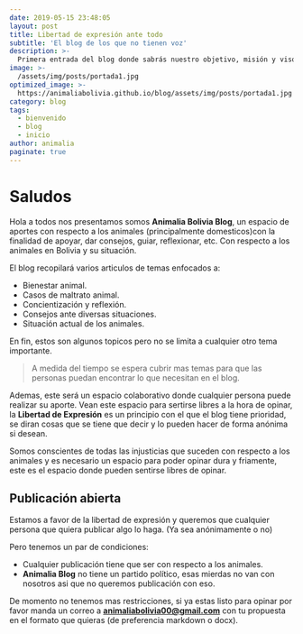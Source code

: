 ```yaml
---
date: 2019-05-15 23:48:05
layout: post
title: Libertad de expresión ante todo
subtitle: 'El blog de los que no tienen voz'
description: >-
  Primera entrada del blog donde sabrás nuestro objetivo, misión y visón. 
image: >-
  /assets/img/posts/portada1.jpg
optimized_image: >-
  https://animaliabolivia.github.io/blog/assets/img/posts/portada1.jpg
category: blog
tags:
  - bienvenido
  - blog
  - inicio
author: animalia
paginate: true
---
```


# Saludos 

Hola a todos nos presentamos somos **Animalia Bolivia Blog**, un espacio de aportes con respecto a los animales (principalmente domesticos)con la finalidad de apoyar, dar consejos, guiar, reflexionar, etc. Con respecto a los animales en Bolivia y su situación.

El blog recopilará varios articulos de temas enfocados a:

* Bienestar animal.
* Casos de maltrato animal.
* Concientización y reflexión.
* Consejos ante diversas situaciones.
* Situación actual de los animales.

En fin, estos son algunos topicos pero no se limita a cualquier otro tema importante.

> A medida del tiempo se espera cubrir mas temas para que las personas puedan encontrar lo que necesitan en el blog.

Ademas, este será un espacio colaborativo donde cualquier persona puede realizar su aporte. Vean este espacio para sertirse libres a la hora de opinar, la **Libertad de Expresión** es un principio con el que el blog tiene prioridad, se diran cosas que se tiene que decir y lo pueden hacer de forma anónima si desean.

Somos conscientes de todas las injusticias que suceden con respecto a los animales y es necesario un espacio para poder opinar dura y friamente, este es el espacio donde pueden sentirse libres de opinar.

## Publicación abierta

Estamos a favor de la libertad de expresión y queremos que cualquier persona que quiera publicar algo lo haga. (Ya sea anónimamente o no)

Pero tenemos un par de condiciones:

* Cualquier publicación tiene que ser con respecto a los animales.
* **Animalia Blog** no tiene un partido político, esas mierdas no van con nosotros asi que no queremos publicación con eso.

De momento no tenemos mas restricciones, si ya estas listo para opinar por favor manda un correo a **animaliabolivia00@gmail.com** con tu propuesta en el formato que quieras (de preferencia markdown o docx).

